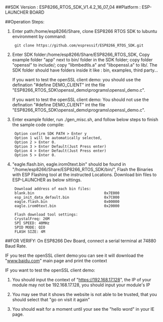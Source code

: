 ##SDK Version : ESP8266_RTOS_SDK_V1.4.2_16_07_04
##Platform : ESP-LAUNCHER BOARD

##Operation Steps:

1. Enter path:/home/esp8266/Share, clone ESP8266 RTOS SDK to lubuntu environment by command: 
       
		git clone https://github.com/espressif/ESP8266_RTOS_SDK.git 
	   
2. Enter SDK folder:/home/esp8266/Share/ESP8266_RTOS_SDK, Copy example folder "app" next to bin/ folder in the SDK folder; copy folder "openssl" to include/; copy "libmbedtls.a" and "libopenssl.a" to lib/. The SDK folder should have folders inside it like : bin, examples, third party... 

	If you want to test the openSSL client demo: you should use the defination "#define DEMO_CLIENT" int the file "ESP8266_RTOS_SDK\openssl_demo\programs\openssl_demo.c". 

	If you want to test the openSSL client demo: You should not use the defination "#define DEMO_CLIENT" int the file "ESP8266_RTOS_SDK\openssl_demo\programs\openssl_demo.c".
	   
3. Enter example folder, run ./gen_misc.sh, and follow below steps to finish the sample code compile:
	
		Option confirm SDK PATH > Enter y
		Option 1 will be automatically selected,
		Option 2 > Enter 0. 
		Option 3 > Enter Default(Just Press enter)
		Option 4 > Enter Default(Just Press enter)
		Option 5 > Enter 0.
	   
4. "eagle.flash.bin, eagle.irom0text.bin" should be found in "/home/esp8266/Share/ESP8266_RTOS_SDK/bin/", Flash the Binaries with ESP Flashing tool at the instructed Locations. Download bin files to ESP-LAUNCHER as below sittings.
		
		Download address of each bin files:
		blank.bin				           		 0x7E000
		esp_init_data_default.bin			  	 0x7C000
		eagle.flash.bin				   			 0x00000
		eagle.irom0text.bin			          	 0x20000
		
		Flash download tool settings:
		CrystalFreq: 26M
		SPI SPEED: 40MHz
		SPID MODE: QIO
		FLASH SIZE: 4M
			
##FOR VERIFY: 
On ESP8266 Dev Board, connect a serial terminal at 74880 Baud Rate. 

IF you test the openSSL client demo:you can see it will download the "www.baidu.com" main page and print the context

IF you want to test the openSSL client demo: 

1. You should input the context of "https://192.168.17.128", the IP of your module may not be 192.168.17.128, you should input your module's IP
	
2. You may see that it shows the website is not able to be trusted, that you should select that "go on visit it again"
	
3. You should wait for a moment until your see the "hello word" in your IE page.
	 
	
